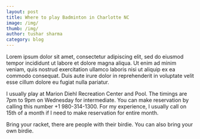 ```yaml
---
layout: post
title: Where to play Badminton in Charlotte NC
image: /img/
thumb: /img/
author: tushar sharma
category: blog
---
```


Lorem ipsum dolor sit amet, consectetur adipiscing elit, sed do eiusmod tempor incididunt ut labore et dolore magna aliqua. Ut enim ad minim veniam, quis nostrud exercitation ullamco laboris nisi ut aliquip ex ea commodo consequat. Duis aute irure dolor in reprehenderit in voluptate velit esse cillum dolore eu fugiat nulla pariatur.<!-- truncate_here -->

I usually play at Marion Diehl Recreation Center and Pool. The timings are 7pm to 9pm on Wednesday for intermediate. You can make reservation by calling this number +1 980-314-1300. For my experience, I usually call on 15th of a month if I need to make reservation for entire month. 

Bring your racket, there are people with their birdie. You can also bring your own birdie. 